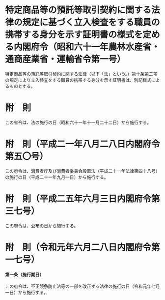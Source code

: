 # 特定商品等の預託等取引契約に関する法律の規定に基づく立入検査をする職員の携帯する身分を示す証明書の様式を定める内閣府令（昭和六十一年農林水産省・通商産業省・運輸省令第一号）
特定商品等の預託等取引契約に関する法律（以下「法」という。）第十条第二項の規定により立入検査をする職員の携帯する身分を示す証明書は、別記様式によるものとする。
# 附　則
この省令は、法の施行の日（昭和六十一年十一月二十二日）から施行する。
# 附　則（平成二一年八月二八日内閣府令第五〇号）
この府令は、消費者庁及び消費者委員会設置法（平成二十一年法律第四十八号）の施行の日（平成二十一年九月一日）から施行する。
# 附　則（平成二五年六月三日内閣府令第三七号）
この府令は、公布の日から施行する。
# 附　則（令和元年六月二八日内閣府令第一七号）
#### 第一条（施行期日）
この府令は、不正競争防止法等の一部を改正する法律の施行の日（令和元年七月一日）から施行する。
